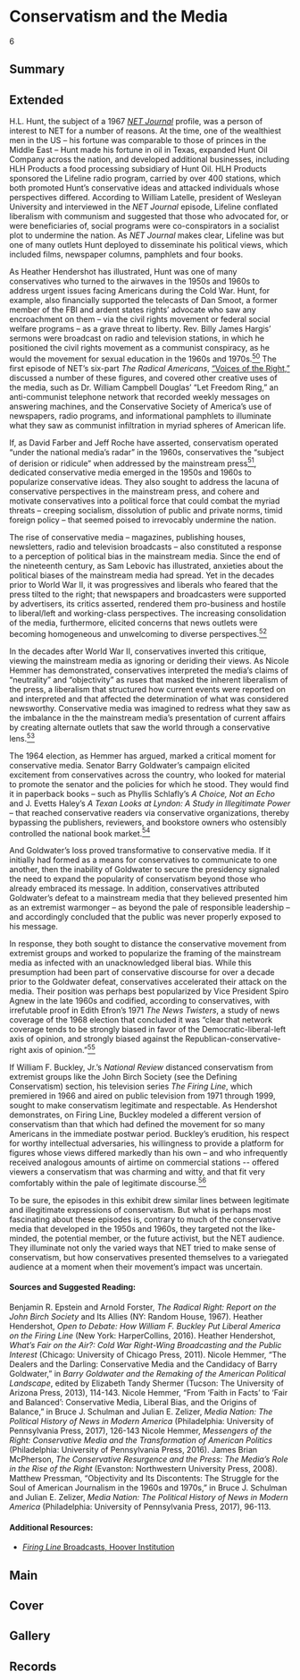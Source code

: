 # Conservatism and the Media

6

## Summary

## Extended

H.L. Hunt, the subject of a 1967 [*NET Journal*](/catalog/cpb-aacip_512-j96057dt9d) profile, was a person of interest to NET for a number of reasons. At the time, one of the wealthiest men in the US – his fortune was comparable to those of princes in the Middle East – Hunt made his fortune in oil in Texas, expanded Hunt Oil Company across the nation, and developed additional businesses, including HLH Products a food processing subsidiary of Hunt Oil. HLH Products sponsored the Lifeline radio program, carried by over 400 stations, which both promoted Hunt’s conservative ideas and attacked individuals whose perspectives differed. According to William Latelle, president of Wesleyan University and interviewed in the *NET Journal* episode, Lifeline conflated liberalism with communism and suggested that those who advocated for, or were beneficiaries of, social programs were co-conspirators in a socialist plot to undermine the nation. As *NET Journal* makes clear, Lifeline was but one of many outlets Hunt deployed to disseminate his political views, which included films, newspaper columns, pamphlets and four books.

As Heather Hendershot has illustrated, Hunt was one of many conservatives who turned to the airwaves in the 1950s and 1960s to address urgent issues facing Americans during the Cold War. Hunt, for example, also financially supported the telecasts of Dan Smoot, a former member of the FBI and ardent states rights’ advocate who saw any encroachment on them – via the civil rights movement or federal social welfare programs – as a grave threat to liberty. Rev. Billy James Hargis’ sermons were broadcast on radio and television stations, in which he positioned the civil rights movement as a communist conspiracy, as he would the movement for sexual education in the 1960s and 1970s.[<sup>50</sup>](/exhibits/conservatism/notes#50) The first episode of NET’s six-part *The Radical Americans*, [“Voices of the Right,”](/catalog/cpb-aacip_512-445h990541) discussed a number of these figures, and covered other creative uses of the media, such as Dr. William Campbell Douglas’ “Let Freedom Ring,” an anti-communist telephone network that recorded weekly messages on answering machines, and the Conservative Society of America’s use of newspapers, radio programs, and informational pamphlets to illuminate what they saw as communist infiltration in myriad spheres of American life.

If, as David Farber and Jeff Roche have asserted, conservatism operated “under the national media’s radar” in the 1960s, conservatives the “subject of derision or ridicule” when addressed by the mainstream press[<sup>51</sup>](/exhibits/conservatism/notes#51), dedicated conservative media emerged in the 1950s and 1960s to popularize conservative ideas. They also sought to address the lacuna of conservative perspectives in the mainstream press, and cohere and motivate conservatives into a political force that could combat the myriad threats – creeping socialism, dissolution of public and private norms, timid foreign policy – that seemed poised to irrevocably undermine the nation.

The rise of conservative media – magazines, publishing houses, newsletters, radio and television broadcasts – also constituted a response to a perception of political bias in the mainstream media. Since the end of the nineteenth century, as Sam Lebovic has illustrated, anxieties about the political biases of the mainstream media had spread. Yet in the decades prior to World War II, it was progressives and liberals who feared that the press tilted to the right; that newspapers and broadcasters were supported by advertisers, its critics asserted, rendered them pro-business and hostile to liberal/left and working-class perspectives. The increasing consolidation of the media, furthermore, elicited concerns that news outlets were becoming homogeneous and unwelcoming to diverse perspectives.[<sup>52</sup>](/exhibits/conservatism/notes#52)

In the decades after World War II, conservatives inverted this critique, viewing the mainstream media as ignoring or deriding their views. As Nicole Hemmer has demonstrated, conservatives interpreted the media’s claims of “neutrality” and “objectivity” as ruses that masked the inherent liberalism of the press, a liberalism that structured how current events were reported on and interpreted and that affected the determination of what was considered newsworthy. Conservative media was imagined to redress what they saw as the imbalance in the the mainstream media’s presentation of current affairs by creating alternate outlets that saw the world through a conservative lens.[<sup>53</sup>](/exhibits/conservatism/notes#53)

The 1964 election, as Hemmer has argued, marked a critical moment for conservative media. Senator Barry Goldwater’s campaign elicited excitement from conservatives across the country, who looked for material to promote the senator and the policies for which he stood. They would find it in paperback books – such as Phyllis Schlafly’s *A Choice, Not an Echo* and J. Evetts Haley’s *A Texan Looks at Lyndon: A Study in Illegitimate Power* – that reached conservative readers via conservative organizations, thereby bypassing the publishers, reviewers, and bookstore owners who ostensibly controlled the national book market.[<sup>54</sup>](/exhibits/conservatism/notes#54)  

And Goldwater’s loss proved transformative to conservative media. If it initially had formed as a means for conservatives to communicate to one another, then the inability of Goldwater to secure the presidency signaled the need to expand the popularity of conservatism beyond those who already embraced its message. In addition, conservatives attributed Goldwater’s defeat to a mainstream media that they believed presented him as an extremist warmonger – as beyond the pale of responsible leadership – and accordingly concluded that the public was never properly exposed to his message.

In response, they both sought to distance the conservative movement from extremist groups and worked to popularize the framing of the mainstream media as infected with an unacknowledged liberal bias. While this presumption had been part of conservative discourse for over a decade prior to the Goldwater defeat, conservatives accelerated their attack on the media. Their position was perhaps best popularized by Vice President Spiro Agnew in the late 1960s and codified, according to conservatives, with irrefutable proof in Edith Efron’s 1971 *The News Twisters*, a study of news coverage of the 1968 election that concluded it was “clear that network coverage tends to be strongly biased in favor of the Democratic-liberal-left axis of opinion, and strongly biased against the Republican-conservative-right axis of opinion.”[<sup>55</sup>](/exhibits/conservatism/notes#55)   

If William F. Buckley, Jr.’s *National Review* distanced conservatism from extremist groups like the John Birch Society (see the Defining Conservatism) section, his television series *The Firing Line*, which premiered in 1966 and aired on public television from 1971 through 1999, sought to make conservatism legitimate and respectable. As Hendershot demonstrates, on Firing Line, Buckley modeled a different version of conservatism than that which had defined the movement for so many Americans in the immediate postwar period. Buckley’s erudition, his respect for worthy intellectual adversaries, his willingness to provide a platform for figures whose views differed markedly than his own – and who infrequently received analogous amounts of airtime on commercial stations -- offered viewers a conservatism that was charming and witty, and that fit very comfortably within the pale of legitimate discourse.[<sup>56</sup>](/exhibits/conservatism/notes#56)    

To be sure, the episodes in this exhibit drew similar lines between legitimate and illegitimate expressions of conservatism. But what is perhaps most fascinating about these episodes is, contrary to much of the conservative media that developed in the 1950s and 1960s, they targeted not the like-minded, the potential member, or the future activist, but the NET audience. They illuminate not only the varied ways that NET tried to make sense of conservatism, but how conservatives presented themselves to a variegated audience at a moment when their movement’s impact was uncertain.

#### Sources and Suggested Reading:
Benjamin R. Epstein and Arnold Forster, *The Radical Right: Report on the John Birch Society*
	and Its Allies (NY: Random House, 1967).
Heather Hendershot, *Open to Debate: How William F. Buckley Put Liberal America on the
	Firing Line* (New York: HarperCollins, 2016).
Heather Hendershot, *What’s Fair on the Air?: Cold War Right-Wing Broadcasting and the
	Public Interest* (Chicago: University of Chicago Press, 2011).
Nicole Hemmer, “The Dealers and the Darling: Conservative Media and the Candidacy of Barry
	Goldwater,” in *Barry Goldwater and the Remaking of the American Political Landscape*,
	edited by Elizabeth Tandy Shermer (Tucson: The University of Arizona Press, 2013),
	114-143.
Nicole Hemmer, “From ‘Faith in Facts’ to ‘Fair and Balanced’: Conservative Media, Liberal
	Bias, and the Origins of Balance,” in Bruce J. Schulman and Julian E. Zelizer, *Media
	Nation: The Political History of News in Modern America* (Philadelphia: University of
	Pennsylvania Press, 2017), 126-143
Nicole Hemmer, *Messengers of the Right: Conservative Media and the Transformation of
	American Politics* (Philadelphia: University of Pennsylvania Press, 2016).
James Brian McPherson, *The Conservative Resurgence and the Press: The Media’s Role in the
	Rise of the Right* (Evanston: Northwestern University Press, 2008).
Matthew Pressman, “Objectivity and Its Discontents: The Struggle for the Soul of American
	Journalism in the 1960s and 1970s,” in Bruce J. Schulman and Julian E. Zelizer, *Media
	Nation: The Political History of News in Modern America* (Philadelphia: University of
	Pennsylvania Press, 2017), 96-113.

#### Additional Resources:

- [*Firing Line* Broadcasts, Hoover Institution](https://www.hoover.org/library-archives/collections/firing-line)

## Main

## Cover

## Gallery

## Records
